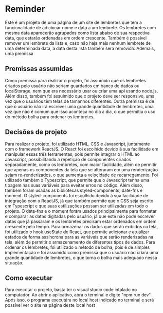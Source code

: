 <h1>Reminder</h1>

<p>Este é um projeto de uma página de um site de lembretes que tem a funcionalidade de adicionar nome e data a um lembrete. Os lembretes com mesma data aparecerão agrupados como lista abaixo de sua respectiva data, que estarão ordenadas em ordem crescente. Também é possível remover um lembrete da lista e, caso não haja mais nenhum lembrete de uma determinada data, a data desta lista também será removida. Ademais, uma premissa </p>

<h2>Premissas assumidas</h2>

<p>Como premissa para realizar o projeto, foi assumido que os lembretes criados pelo usuário não seriam guardados em banco de dados ou localStorage, nem que era necessário usar ou criar uma api usando node.js. Além disso, também foi assuimido que o projeto deve ser responsivo, uma vez que o usuários têm telas de tamanhos diferentes. Outra premissa é de que o usuário náo irá escrever uma grande quantidade de lembretes, uma vez que não é comum que isso aconteça no dia a dia, o que permitiu o uso do método bolha para ordenar os lembretes. </p>

<h2>Decisões de projeto</h2>

<p>Para realizar o projeto, foi utilizado HTML, CSS e Javascript, juntamente com o framework ReactJS. O React foi escolhido devido à sua facilidade em manipular essas três ferramentas, pois permite integrar o HTML ao Javascript, possibilitando a repetição de componentes criados separadamente, como os lembretes, com maior facilidade, além de permitir que apenas os componentes da tela que se alteraram em uma renderização sejam re-renderizados, o que aumenta a velocidade de recarregamento. Foi utilizado também o Typescript, que permite que o Javascript tenha uma tipagem nas suas variáveis para eveitar erros no código. Além disso, também foram usadas as bibliotecas styled-components, date-fns e moment. O styled-components foi escolhido devido à sua facilidade de integração com o ReactJS, já que também permite que o CSS seja escrito em Typescript e que suas estilizações possam ser utilizadas em todo o projeto. O date-fns e o moment foram usados principalmente para formatar e comparar as datas digitadas pelo usuário, já que este não pode escrever datas que já passaram e os lembretes precisam estar ordenados em ordem crescente pelo tempo. Para armazenar os dados que serão exibidos na tela, foi utilizado o hook useState do React, que permite adicionar e atualizar estados de forma assíncrona para as variáveis que serão renderizadas na tela, além de permitir o armazenamento de diferentes tipos de dados. Para ordenar os lembretes, foi utilizado o método de bolha, pois é de simples implementação e foi assumido como premissa que o usuário não criará uma grande quantidade de lembretes, o que torna o bolha mais adequado nessa situação.</p>

<h2>Como executar</h2>

<p>Para executar o projeto, basta ter o visual studio code intalado no computador. Ao abrir o aplicativo, abra o terminal e digite "npm run dev". Após isso, o programa executára no local host indicado no terminal e será possível ver o site na página deste local host</p>
